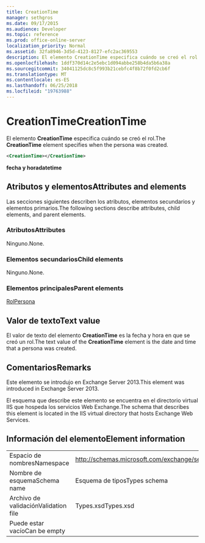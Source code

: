 ```yaml
---
title: CreationTime
manager: sethgros
ms.date: 09/17/2015
ms.audience: Developer
ms.topic: reference
ms.prod: office-online-server
localization_priority: Normal
ms.assetid: 32fa8946-3d5d-4123-8127-efc2ac369553
description: El elemento CreationTime especifica cuándo se creó el rol.
ms.openlocfilehash: 1ddf370d14c2e5ebc1d094abbe258b4da5b6a38a
ms.sourcegitcommit: 34041125dc8c5f993b21cebfc4f8b72f0fd2cb6f
ms.translationtype: MT
ms.contentlocale: es-ES
ms.lasthandoff: 06/25/2018
ms.locfileid: "19763988"
---
```

# <a name="creationtime"></a><span data-ttu-id="6d921-103">CreationTime</span><span class="sxs-lookup"><span data-stu-id="6d921-103">CreationTime</span></span>

<span data-ttu-id="6d921-104">El elemento **CreationTime** especifica cuándo se creó el rol.</span><span class="sxs-lookup"><span data-stu-id="6d921-104">The **CreationTime** element specifies when the persona was created.</span></span> 
  
```XML
<CreationTime></CreationTime>
```

 <span data-ttu-id="6d921-105">**fecha y hora**</span><span class="sxs-lookup"><span data-stu-id="6d921-105">**datetime**</span></span>
## <a name="attributes-and-elements"></a><span data-ttu-id="6d921-106">Atributos y elementos</span><span class="sxs-lookup"><span data-stu-id="6d921-106">Attributes and elements</span></span>

<span data-ttu-id="6d921-107">Las secciones siguientes describen los atributos, elementos secundarios y elementos primarios.</span><span class="sxs-lookup"><span data-stu-id="6d921-107">The following sections describe attributes, child elements, and parent elements.</span></span>
  
### <a name="attributes"></a><span data-ttu-id="6d921-108">Atributos</span><span class="sxs-lookup"><span data-stu-id="6d921-108">Attributes</span></span>

<span data-ttu-id="6d921-109">Ninguno.</span><span class="sxs-lookup"><span data-stu-id="6d921-109">None.</span></span>
  
### <a name="child-elements"></a><span data-ttu-id="6d921-110">Elementos secundarios</span><span class="sxs-lookup"><span data-stu-id="6d921-110">Child elements</span></span>

<span data-ttu-id="6d921-111">Ninguno.</span><span class="sxs-lookup"><span data-stu-id="6d921-111">None.</span></span>
  
### <a name="parent-elements"></a><span data-ttu-id="6d921-112">Elementos principales</span><span class="sxs-lookup"><span data-stu-id="6d921-112">Parent elements</span></span>

[<span data-ttu-id="6d921-113">Rol</span><span class="sxs-lookup"><span data-stu-id="6d921-113">Persona</span></span>](persona.md)
  
## <a name="text-value"></a><span data-ttu-id="6d921-114">Valor de texto</span><span class="sxs-lookup"><span data-stu-id="6d921-114">Text value</span></span>

<span data-ttu-id="6d921-115">El valor de texto del elemento **CreationTime** es la fecha y hora en que se creó un rol.</span><span class="sxs-lookup"><span data-stu-id="6d921-115">The text value of the **CreationTime** element is the date and time that a persona was created.</span></span> 
  
## <a name="remarks"></a><span data-ttu-id="6d921-116">Comentarios</span><span class="sxs-lookup"><span data-stu-id="6d921-116">Remarks</span></span>

<span data-ttu-id="6d921-117">Este elemento se introdujo en Exchange Server 2013.</span><span class="sxs-lookup"><span data-stu-id="6d921-117">This element was introduced in Exchange Server 2013.</span></span>
  
<span data-ttu-id="6d921-118">El esquema que describe este elemento se encuentra en el directorio virtual IIS que hospeda los servicios Web Exchange.</span><span class="sxs-lookup"><span data-stu-id="6d921-118">The schema that describes this element is located in the IIS virtual directory that hosts Exchange Web Services.</span></span>
  
## <a name="element-information"></a><span data-ttu-id="6d921-119">Información del elemento</span><span class="sxs-lookup"><span data-stu-id="6d921-119">Element information</span></span>

|||
|:-----|:-----|
|<span data-ttu-id="6d921-120">Espacio de nombres</span><span class="sxs-lookup"><span data-stu-id="6d921-120">Namespace</span></span>  <br/> |http://schemas.microsoft.com/exchange/services/2006/types  <br/> |
|<span data-ttu-id="6d921-121">Nombre de esquema</span><span class="sxs-lookup"><span data-stu-id="6d921-121">Schema name</span></span>  <br/> |<span data-ttu-id="6d921-122">Esquema de tipos</span><span class="sxs-lookup"><span data-stu-id="6d921-122">Types schema</span></span>  <br/> |
|<span data-ttu-id="6d921-123">Archivo de validación</span><span class="sxs-lookup"><span data-stu-id="6d921-123">Validation file</span></span>  <br/> |<span data-ttu-id="6d921-124">Types.xsd</span><span class="sxs-lookup"><span data-stu-id="6d921-124">Types.xsd</span></span>  <br/> |
|<span data-ttu-id="6d921-125">Puede estar vacío</span><span class="sxs-lookup"><span data-stu-id="6d921-125">Can be empty</span></span>  <br/> ||
   

